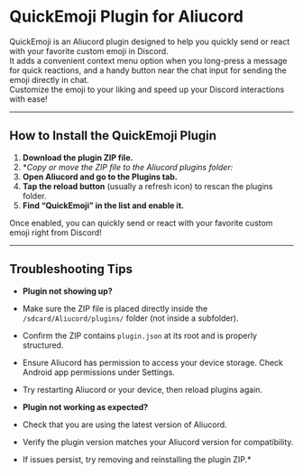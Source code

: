 # QuickEmoji Plugin for Aliucord

QuickEmoji is an Aliucord plugin designed to help you quickly send or react with your favorite custom emoji in Discord.  
It adds a convenient context menu option when you long-press a message for quick reactions, and a handy button near the chat input for sending the emoji directly in chat.  
Customize the emoji to your liking and speed up your Discord interactions with ease!

---

## How to Install the QuickEmoji Plugin

1. **Download the plugin ZIP file.**  
2. **Copy or move the ZIP file to the Aliucord plugins folder:*
3. **Open Aliucord and go to the Plugins tab.**  
4. **Tap the reload button** (usually a refresh icon) to rescan the plugins folder.  
5. **Find “QuickEmoji” in the list and enable it.**  

Once enabled, you can quickly send or react with your favorite custom emoji right from Discord!

---

## Troubleshooting Tips

- **Plugin not showing up?**  
- Make sure the ZIP file is placed directly inside the `/sdcard/Aliucord/plugins/` folder (not inside a subfolder).  
- Confirm the ZIP contains `plugin.json` at its root and is properly structured.  
- Ensure Aliucord has permission to access your device storage. Check Android app permissions under Settings.  
- Try restarting Aliucord or your device, then reload plugins again.  

- **Plugin not working as expected?**  
- Check that you are using the latest version of Aliucord.  
- Verify the plugin version matches your Aliucord version for compatibility.  
- If issues persist, try removing and reinstalling the plugin ZIP.*
